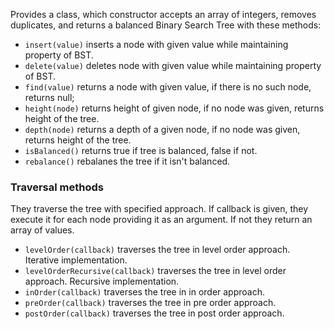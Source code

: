 Provides a class, which constructor accepts an array of integers, removes duplicates, and returns a balanced Binary Search Tree with these methods:

- `insert(value)` inserts a node with given value while maintaining property of BST.
- `delete(value)` deletes node with given value while maintaining property of BST.
- `find(value)` returns a node with given value, if there is no such node, returns null;
- `height(node)` returns height of given node, if no node was given, returns height of the tree.
- `depth(node)` returns a depth of a given node, if no node was given, returns height of the tree.
- `isBalanced()` returns true if tree is balanced, false if not.
- `rebalance()` rebalanes the tree if it isn't balanced.

### Traversal methods

They traverse the tree with specified approach. If callback is given, they execute it for each node providing it as an argument. If not they return an array of values.

- `levelOrder(callback)` traverses the tree in level order approach. Iterative implementation.
- `levelOrderRecursive(callback)` traverses the tree in level order approach. Recursive implementation.
- `inOrder(callback)` traverses the tree in in order approach.
- `preOrder(callback)` traverses the tree in pre order approach.
- `postOrder(callback)` traverses the tree in post order approach.
